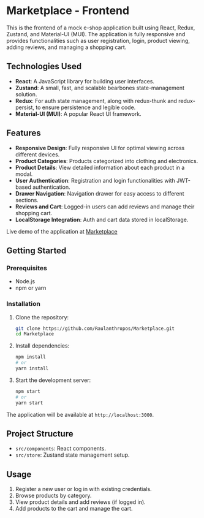 # Marketplace - Frontend

This is the frontend of a mock e-shop application built using React, Redux, Zustand, and Material-UI (MUI). The application is fully responsive and provides functionalities such as user registration, login, product viewing, adding reviews, and managing a shopping cart.

## Technologies Used

- **React**: A JavaScript library for building user interfaces.
- **Zustand**: A small, fast, and scalable bearbones state-management solution.
- **Redux**: For auth state management, along with redux-thunk and redux-persist, to ensure persistence and legible code.
- **Material-UI (MUI)**: A popular React UI framework.

## Features

- **Responsive Design**: Fully responsive UI for optimal viewing across different devices.
- **Product Categories**: Products categorized into clothing and electronics.
- **Product Details**: View detailed information about each product in a modal.
- **User Authentication**: Registration and login functionalities with JWT-based authentication.
- **Drawer Navigation**: Navigation drawer for easy access to different sections.
- **Reviews and Cart**: Logged-in users can add reviews and manage their shopping cart.
- **LocalStorage Integration**: Auth and cart data stored in localStorage.

Live demo of the application at [Marketplace](https://marketplace-omega-tawny.vercel.app)

## Getting Started

### Prerequisites

- Node.js
- npm or yarn

### Installation

1. Clone the repository:
    ```bash
    git clone https://github.com/Raulanthropos/Marketplace.git
    cd Marketplace
    ```

2. Install dependencies:
    ```bash
    npm install
    # or
    yarn install
    ```

3. Start the development server:
    ```bash
    npm start
    # or
    yarn start
    ```

The application will be available at `http://localhost:3000`.


## Project Structure

- `src/components`: React components.
- `src/store`: Zustand state management setup.

## Usage

1. Register a new user or log in with existing credentials.
2. Browse products by category.
3. View product details and add reviews (if logged in).
4. Add products to the cart and manage the cart.

